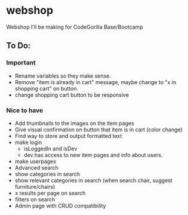 # webshop

Webshop I'll be making for CodeGorilla Base/Bootcamp

## To Do:

### Important

- Rename variables so they make sense.
- Remove "item is already in cart" message, maybe change to "x in shopping cart" on button.
- change shopping cart button to be responsive

### Nice to have

- Add thumbnails to the images on the item pages
- Give visual confirmation on button that item is in cart (color change)
- Find way to store and output formatted text
- make login
  - isLoggedIn and isDev
  - dev has access to new item pages and info about users.
- make userpages
- Advanced search
- show categories in search
- show relevant categories in search (when search chair, suggest furniture/chairs)
- x results per page on search
- filters on search
- Admin page with CRUD compatibility
